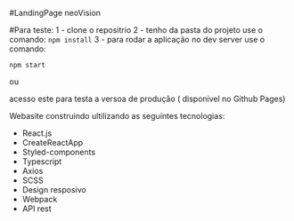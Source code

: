 #LandingPage neoVision 

#Para teste:
1 - clone o repositrio
2 - tenho da pasta do projeto use o comando:
 `npm install`
3 - para rodar a aplicação no dev server use o comando:

`npm start`

ou

acesso este para testa a versoa de produção ( disponivel no Github Pages)





Webasite construindo ultilizando as seguintes tecnologias:
  - React.js
  - CreateReactApp
  - Styled-components
  - Typescript 
  - Axios 
  - SCSS 
  - Design resposivo 
  - Webpack
  - API rest
 
 


